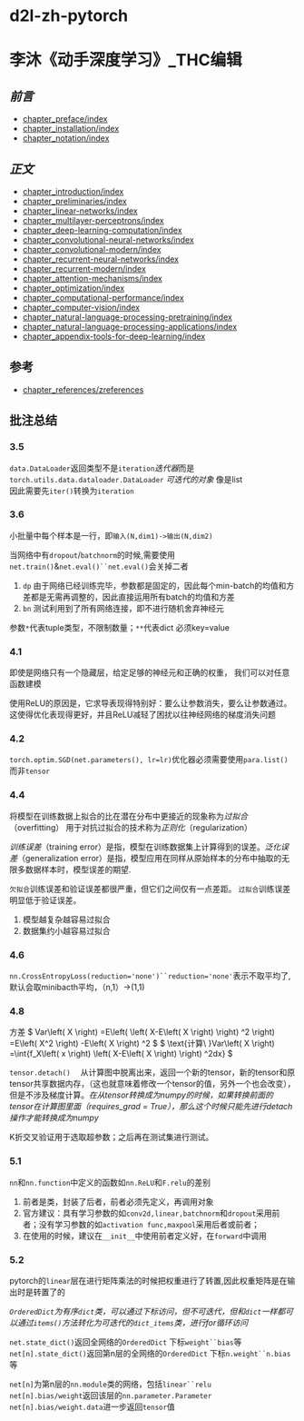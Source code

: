 <!--
 * @Author: WHURS-THC
 * @Date: 2022-10-27 10:42:59
 * @LastEditTime: 2022-11-13 14:18:11
 * @Description: 
 * 
-->
# d2l-zh-pytorch
李沐《动手深度学习》_THC编辑
========================
<!-- 
```eval_rst
.. raw:: html
   :file: frontpage.html
``` -->

<!-- :begin_tab:toc
:end_tab: -->
## *前言*
 - [chapter_preface/index](chapter_preface/index.ipynb)
 - [chapter_installation/index](chapter_installation/index.ipynb)
 - [chapter_notation/index](chapter_notation/index.ipynb)


## *正文*
 - [chapter_introduction/index](chapter_introduction/index.ipynb)
 - [chapter_preliminaries/index](chapter_preliminaries/index.ipynb)
 - [chapter_linear-networks/index](chapter_linear-networks/index.ipynb)
 - [chapter_multilayer-perceptrons/index](chapter_multilayer-perceptrons/index.ipynb)
 - [chapter_deep-learning-computation/index](chapter_deep-learning-computation/index.ipynb)
 - [chapter_convolutional-neural-networks/index](chapter_convolutional-neural-networks/index.ipynb)
 - [chapter_convolutional-modern/index](chapter_convolutional-modern/index.ipynb)
 - [chapter_recurrent-neural-networks/index](chapter_recurrent-neural-networks/index.ipynb)
 - [chapter_recurrent-modern/index](chapter_recurrent-modern/index.ipynb)
 - [chapter_attention-mechanisms/index](chapter_attention-mechanisms/index.ipynb)
 - [chapter_optimization/index](chapter_optimization/index.ipynb)
 - [chapter_computational-performance/index](chapter_computational-performance/index.ipynb)
 - [chapter_computer-vision/index](chapter_computer-vision/index.ipynb)
 - [chapter_natural-language-processing-pretraining/index](chapter_natural-language-processing-pretraining/index.ipynb)
 - [chapter_natural-language-processing-applications/index](chapter_natural-language-processing-applications/index.ipynb)
 - [chapter_appendix-tools-for-deep-learning/index](chapter_appendix-tools-for-deep-learning/index.ipynb)


## 参考
 - [chapter_references/zreferences](chapter_references/zreferences.ipynb)

## 批注总结
### 3.5

`data.DataLoader`返回类型不是`iteration`*迭代器*而是`torch.utils.data.dataloader.DataLoader` *可迭代的对象* 像是list  
因此需要先`iter()`转换为`iteration`

### 3.6

小批量中每个样本是一行，即`输入(N,dim1)->输出(N,dim2)`

当网络中有`dropout`/`batchnorm`的时候,需要使用`net.train()`&`net.eval()``net.eval()`会关掉二者
  1. `dp` 由于网络已经训练完毕，参数都是固定的，因此每个min-batch的均值和方差都是无需再调整的，因此直接运用所有batch的均值和方差
  2. `bn` 测试利用到了所有网络连接，即不进行随机舍弃神经元

参数`*`代表tuple类型，不限制数量；`**`代表dict 必须key=value

### 4.1

即使是网络只有一个隐藏层，给定足够的神经元和正确的权重，
我们可以对任意函数建模

使用ReLU的原因是，它求导表现得特别好：要么让参数消失，要么让参数通过。
这使得优化表现得更好，并且ReLU减轻了困扰以往神经网络的梯度消失问题

### 4.2

`torch.optim.SGD(net.parameters(), lr=lr)`优化器必须需要使用`para.list()`而非`tensor`

### 4.4

将模型在训练数据上拟合的比在潜在分布中更接近的现象称为*过拟合*（overfitting）
用于对抗过拟合的技术称为*正则化*（regularization）

*训练误差*（training error）是指，模型在训练数据集上计算得到的误差。*泛化误差*（generalization error）是指，模型应用在同样从原始样本的分布中抽取的无限多数据样本时，模型误差的期望.

`欠拟合`训练误差和验证误差都很严重，但它们之间仅有一点差距。
`过拟合`训练误差明显低于验证误差。
1. 模型越复杂越容易过拟合
2. 数据集约小越容易过拟合

### 4.6

`nn.CrossEntropyLoss(reduction='none')``reduction='none'`表示不取平均了,默认会取minibacth平均，（n,1）->(1,1)

### 4.8

$\text{方差}$
$
Var\left( X \right) =E\left( \left( X-E\left( X \right) \right) ^2 \right) =E\left( X^2 \right) -E\left( X \right) ^2
$
$
\text{计算\ }Var\left( X \right) =\int{f_X\left( x \right) \left( X-E\left( X \right) \right) ^2dx}
$

`tensor.detach()`
 从计算图中脱离出来，返回一个新的tensor，新的tensor和原tensor共享数据内存，（这也就意味着修改一个tensor的值，另外一个也会改变），但是不涉及梯度计算。*在从tensor转换成为numpy的时候，如果转换前面的tensor在计算图里面（requires_grad = True），那么这个时候只能先进行detach操作才能转换成为numpy*

K折交叉验证用于选取超参数；之后再在测试集进行测试。

### 5.1


`nn`和`nn.function`中定义的函数如`nn.ReLU`和`F.relu`的差别

1. 前者是类，封装了后者，前者必须先定义，再调用对象
2. 官方建议：具有学习参数的如`conv2d,linear,batchnorm`和`dropout`采用前者；没有学习参数的如`activation func,maxpool`采用后者或前者；
3. 在使用的时候，建议在`__init__`中使用前者定义好，在`forward`中调用

### 5.2

pytorch的`linear`层在进行矩阵乘法的时候把权重进行了转置,因此权重矩阵是在输出时是转置了的

*`OrderedDict`为有序`dict`类，可以通过下标访问，但不可迭代，但和`dict`一样都可以通过`items()`方法转化为可迭代的`dict_items`类，进行for循环访问*

`net.state_dict()`返回全网络的`OrderedDict` 下标`weight``bias`等   
`net[n].state_dict()`返回第n层的全网络的`OrderedDict` 下标`n.weight``n.bias`等

`net[n]`为第n层的`nn.module`类的网络，包括`linear``relu`  
`net[n].bias/weight`返回该层的`nn.parameter.Parameter`  
`net[n].bias/weight.data`进一步返回`tensor`值
